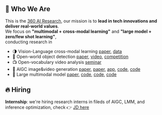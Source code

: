 ## :wave: Who We Are

This is the [360 AI Research](https://research.360.cn/), our mission is to **lead in tech innovations and deliver real-world values**.     
We focus on **"multimodal + cross-modal learning"** and **"large model + zero/few shot learning"**,    
conducting research in
* :last_quarter_moon: Vision-Language cross-modal learning [paper](https://arxiv.org/abs/2205.03860), [data](https://zero.so.com)
* :mag_right: Open-world object detection [paper](https://arxiv.org/abs/2309.00227), [video](https://www.youtube.com/watch?v=NAZNb3gK1oU), [competition](https://360cvgroup.github.io/OVD_Contest/)
* :tv: Open-vocabulary video analysis [seminar](https://mp.weixin.qq.com/s/79KAsXRUjWSL6cHVXGuuQg)
* :art: AIGC image&video generation [paper](https://arxiv.org/abs/2309.00952), [paper](https://arxiv.org/abs/2408.08189), [app](https://aigc.360.com/), [code](https://github.com/360CVGroup/Bridge_Diffusion_Model), [code](https://github.com/360CVGroup/FancyVideo)
* :mage: Large multimodal model [paper](https://www.arxiv.org/abs/2408.12902), [code](https://github.com/360CVGroup/SEEChat), [code](https://github.com/360CVGroup/360VL), [code](https://github.com/360CVGroup/Inner-Adaptor-Architecture)

## 🔥 Hiring
**Internship**: we're hiring research interns in fileds of AIGC, LMM, and inference optimization, check 👉 [JD here](../JD/intern.md)  

